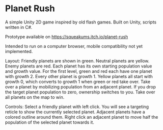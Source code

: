 # Planet Rush
A simple Unity 2D game inspired by old flash games. Built on Unity, scripts written in C#.

Prototype available on https://squeakums.itch.io/planet-rush

Intended to run on a computer browser, mobile compatibility not yet implemented.

Layout:
Friendly planets are shown in green. Neutral planets are yellow. Enemy planets are red.
Each planet has its own starting population value and growth value. For the first level, green and red each have one planet with growth 2. Every other planet is growth 1.
Yellow planets all start with growth 0, which converts to growth 1 when green or red take over.
Take over a planet by mobilizing population from an adjacent planet. If you drop the target planet population to zero, ownership switches to you.
Take over all planets on the map to win.

Controls:
Select a friendly planet with left click. You will see a targeting reticle to show the currently selected planet.
Adjacent planets have a colored outline around them. Right click an adjacent planet to move half the population of the selected planet towards it.
